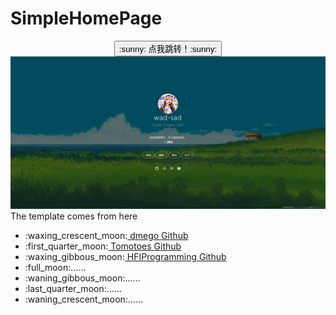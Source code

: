 # SimpleHomePage

<div align="center">
  <a href="https://wad-sad.github.io">
    <button>:sunny: 点我跳转！:sunny:</button>
  </a>
</div>
<img
  src="https://raw.githubusercontent.com/wad-sad/wad-sad.github.io/main/assets/img/image1.png"
/>

<div>
  The template comes from here
  <ul>
    <li>
      :waxing_crescent_moon:<a href="https://github.com/dmego/home.github.io">
        dmego Github
      </a>
    </li>
    <li>
      :first_quarter_moon:<a href="https://github.com/Tomotoes/HomePage">
        Tomotoes Github
      </a>
    </li>
    <li>:waxing_gibbous_moon:<a href="https://github.com/HFIProgramming/mikutap">
    HFIProgramming Github
    </a>
    </li>
    <li>:full_moon:……</li>
    <li>:waning_gibbous_moon:……</li>
    <li>:last_quarter_moon:……</li>
    <li>:waning_crescent_moon:……</li>
  </ul>
</div>
